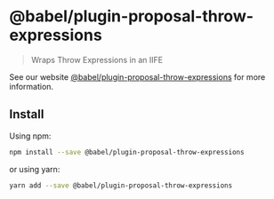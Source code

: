 # @babel/plugin-proposal-throw-expressions

> Wraps Throw Expressions in an IIFE

See our website [@babel/plugin-proposal-throw-expressions](https://new.babeljs.io/docs/en/next/babel-plugin-proposal-throw-expressions.html) for more information.

## Install

Using npm:

```sh
npm install --save @babel/plugin-proposal-throw-expressions
```

or using yarn:

```sh
yarn add --save @babel/plugin-proposal-throw-expressions
```
